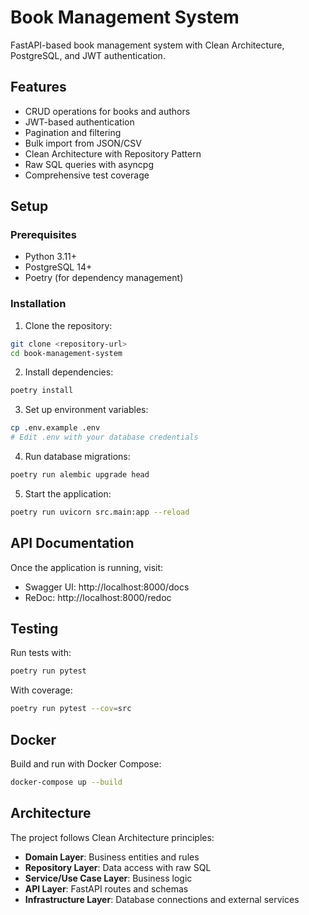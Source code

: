 # Book Management System

FastAPI-based book management system with Clean Architecture, PostgreSQL, and JWT authentication.

## Features

- CRUD operations for books and authors
- JWT-based authentication
- Pagination and filtering
- Bulk import from JSON/CSV
- Clean Architecture with Repository Pattern
- Raw SQL queries with asyncpg
- Comprehensive test coverage

## Setup

### Prerequisites

- Python 3.11+
- PostgreSQL 14+
- Poetry (for dependency management)

### Installation

1. Clone the repository:
```bash
git clone <repository-url>
cd book-management-system
```

2. Install dependencies:
```bash
poetry install
```

3. Set up environment variables:
```bash
cp .env.example .env
# Edit .env with your database credentials
```

4. Run database migrations:
```bash
poetry run alembic upgrade head
```

5. Start the application:
```bash
poetry run uvicorn src.main:app --reload
```

## API Documentation

Once the application is running, visit:
- Swagger UI: http://localhost:8000/docs
- ReDoc: http://localhost:8000/redoc

## Testing

Run tests with:
```bash
poetry run pytest
```

With coverage:
```bash
poetry run pytest --cov=src
```

## Docker

Build and run with Docker Compose:
```bash
docker-compose up --build
```

## Architecture

The project follows Clean Architecture principles:

- **Domain Layer**: Business entities and rules
- **Repository Layer**: Data access with raw SQL
- **Service/Use Case Layer**: Business logic
- **API Layer**: FastAPI routes and schemas
- **Infrastructure Layer**: Database connections and external services